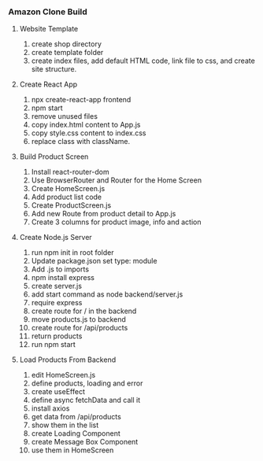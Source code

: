 ### Amazon Clone Build

1. Website Template
   1. create shop directory
   2. create template folder
   3. create index files, add default HTML code, link file to css, and create site structure.

2. Create React App
    1. npx create-react-app frontend
    2. npm start
    3. remove unused files
    4. copy index.html content to App.js
    5. copy style.css content to index.css
    6. replace class with className.

3. Build Product Screen
   1. Install react-router-dom
   2. Use BrowserRouter and Router for the Home Screen
   3. Create HomeScreen.js
   4. Add product list code
   5. Create ProductScreen.js
   6. Add new Route from product detail to App.js
   7. Create 3 columns for product image, info and action

4. Create Node.js Server
   1. run npm init in root folder
   2. Update package.json set type: module
   3. Add .js to imports
   4. npm install express
   5. create server.js
   6. add start command as node backend/server.js
   7. require express
   8. create route for / in the backend
   9. move products.js to backend
   10. create route for /api/products
   11. return products
   12. run npm start

5. Load Products From Backend
   1. edit HomeScreen.js
   2. define products, loading and error
   3. create useEffect
   4. define async fetchData and call it
   5. install axios
   6. get data from /api/products
   7. show them in the list
   8. create Loading Component
   9. create Message Box Component
   10. use them in HomeScreen